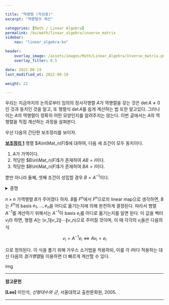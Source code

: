 ```yaml
---

title: "역행렬 (작성중)"
excerpt: "역행렬의 계산"

categories: [Math / Linear Algebra]
permalink: /ko/math/linear_algebra/inverse_matrix
sidebar: 
    nav: "linear_algebra-ko"

header:
    overlay_image: /assets/images/Math/Linear_Algebra/Inverse_matrix.png
    overlay_filter: 0.5

date: 2022-08-19
last_modified_at: 2022-08-19

weight: 22

---
```


우리는 지금까지의 논의로부터 임의의 정사각행렬 $A$가 역행렬을 갖는 것은 $\det A\neq 0$인 것과 동치인 것을 알고, 또 행렬식 $\det A$를 쉽게 계산하는 법 또한 알고있다. 그러나 이는 $A$의 역행렬이 정확히 어떤 모양인지를 알려주지는 않는다. 이번 글에서는 $A$의 역행렬을 직접 계산하는 과정을 살펴본다. 

우선 다음의 간단한 보조정리를 보이자.

<div class="proposition" markdown="1">

<ins id="lem1">**보조정리 1**</ins> 행렬 $A\in\Mat_n(F)$에 대하여, 다음 세 조건이 모두 동치이다.

1. $A$가 가역이다.
2. 적당한 $B\in\Mat_n(F)$가 존재하여 $AB=I$이다.
3. 적당한 $B\in\Mat_n(F)$가 존재하여 $BA=I$이다.

뿐만 아니라 둘째, 셋째 조건이 성립할 경우 $B=A^{-1}$이다.

</div>
<details class="proof" markdown="1">
<summary>증명</summary>

첫 번째 조건이 각각 두 번째와 세 번째를 함의하는 것은 자명하므로, 반대방향만 보이면 충분하다. 

우선 적당한 $B\in\Mat_n(F)$가 존재하여 $AB=I$가 성립한다고 가정하자. 그럼 선형대수학의 기본정리에 의하여 

$$L_A\circ L_B=\id_{F^n}$$

이 성립한다. 이제 $\id_{F^n}$이 전단사함수라는 것으로부터 $L_A:F^n\rightarrow F^n$이 전사함수라는 것을 안다. ([\[집합론\] §함수 (2), ⁋명제 3](/ko/math/set_theory/functions_2#pp3)) 따라서 다음의 식 ([§동형사상, ⁋정리 7](/ko/math/linear_algebra/isomorphic_vector_spaces#thm7))

$$\rank L_A+\nullity L_A=\dim F^n=n$$

으로부터 $\nullity L_A=0$임을 안다. 즉 $L_A$는 단사함수이기도 하고, 따라서 $L_A$는 전단사함수이고 행렬 $A$는 가역이다. 이제 식 $AB=I$의 양 변의 왼쪽에 $A^{-1}$을 곱하면 $B=A^{-1}$을 얻는다.

비슷하게 셋째 조건이 첫째 조건을 함의한다는 것을 증명할 수 있다.  

</details>

$n\times n$ 가역행렬 $B$가 주어졌다 하자. $B$를 $F^n$에서 $F^n$으로의 linear map으로 생각하면, $B$는 $F^n$의 basis $e_1,\ldots, e_n$을 어디로 옮기는지에 의해 완전하게 결정된다. 따라서 행렬 $A^{-1}$를 계산하기 위해서는 $A^{-1}$이 basis $e_i$를 어디로 옮기는지를 알면 된다. 이 값을 벡터 $v_i$라 하면, 행렬 $A$는 $(v\_1\|v\_2\|\cdots\|v\_n)$으로 주어질 것이며, 이 때 각각의 $v_i$들은 다음의 식

$$v_i=A^{-1}e_i\iff Av_i=e_i$$

으로 정의된다. 이 식을 풀기 위해 가우스 소거법을 적용하되, 이를 각 $i$마다 적용하는 대신 다음의 *첨가행렬*을 이용하면 더 빠르게 계산할 수 있다.

img

---

**참고문헌**

**[Lee]** 이인석, *선형대수와 군*, 서울대학교 출판문화원, 2005.

---